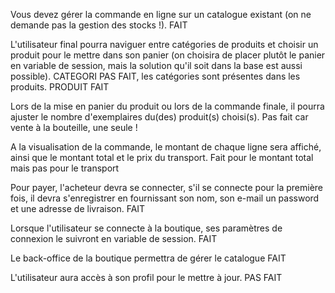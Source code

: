 Vous devez gérer la commande en ligne sur un catalogue existant (on ne demande pas la gestion des stocks !). FAIT

L'utilisateur final pourra naviguer entre catégories de produits et choisir un produit pour le mettre dans son panier (on choisira de placer plutôt le panier en variable de session, mais la solution qu'il soit dans la base est aussi possible). CATEGORI PAS FAIT, les catégories sont présentes dans les produits. PRODUIT FAIT 

Lors de la mise en panier du produit ou lors de la commande finale, il pourra ajuster le nombre d'exemplaires du(des) produit(s) choisi(s). Pas fait car vente à la bouteille, une seule !

A la visualisation de la commande, le montant de chaque ligne sera affiché, ainsi que le montant total et le prix du transport. Fait pour le montant total mais pas pour le transport

Pour payer, l'acheteur devra se connecter, s'il se connecte pour la première fois, il devra s'enregistrer en fournissant son nom,  son e-mail un password et une adresse de livraison. FAIT

Lorsque l'utilisateur se connecte à la boutique, ses paramètres de connexion le suivront en variable de session. FAIT

Le back-office de la boutique permettra de gérer le catalogue FAIT

L'utilisateur aura accès à son profil pour le mettre à jour. PAS FAIT